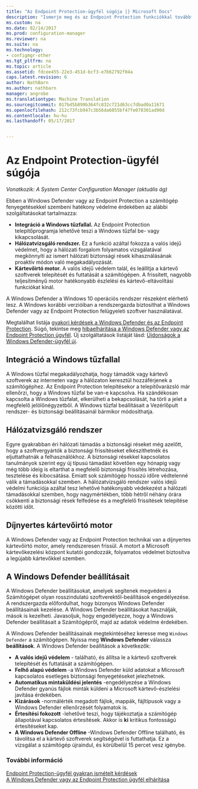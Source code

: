 ```yaml
---
title: "Az Endpoint Protection-ügyfél súgója |} Microsoft Docs"
description: "Ismerje meg és az Endpoint Protection funkciókkal továbbfejlesztett szolgáltatásokat, a számítógép fenyegetésekkel szembeni hatékony védelmét."
ms.custom: na
ms.date: 02/14/2017
ms.prod: configuration-manager
ms.reviewer: na
ms.suite: na
ms.technology:
- configmgr-other
ms.tgt_pltfrm: na
ms.topic: article
ms.assetid: fdcee455-22e3-451d-bcf3-e7b62792f04a
caps.latest.revision: 6
author: NathBarn
ms.author: nathbarn
manager: angrobe
ms.translationtype: Machine Translation
ms.sourcegitcommit: 017bd5b899b364fc832c721d63cc7dbad0a11671
ms.openlocfilehash: 212c73fcb947c3b56da6055bf47fe078301ad90d
ms.contentlocale: hu-hu
ms.lasthandoff: 05/17/2017


---
```

# <a name="endpoint-protection-client-help"></a>Az Endpoint Protection-ügyfél súgója

*Vonatkozik: A System Center Configuration Manager (aktuális ág)*


Ebben a Windows Defender vagy az Endpoint Protection a számítógép fenyegetésekkel szembeni hatékony védelme érdekében az alábbi szolgáltatásokat tartalmazza:  

-   **Integráció a Windows tűzfallal.** Az Endpoint Protection telepítőprogramja lehetővé teszi a Windows tűzfal be- vagy kikapcsolását.  
-   **Hálózatvizsgáló rendszer.** Ez a funkció azáltal fokozza a valós idejű védelmet, hogy a hálózati forgalom folyamatos vizsgálatával megkönnyíti az ismert hálózati biztonsági rések kihasználásának proaktív módon való megakadályozását.  
-   **Kártevőirtó motor.** A valós idejű védelem talál, és leállítja a kártevő szoftverek telepítését és futtatását a számítógépen. A frissített, nagyobb teljesítményű motor hatékonyabb észlelési és kártevő-eltávolítási funkciókat kínál.  

A Windows Defender a Windows 10 operációs rendszer részeként elérhető lesz.  A Windows korábbi verzióiban a rendszergazda biztosíthat a Windows Defender vagy az Endpoint Protection felügyeleti szoftver használatával.

Megtalálhat listája [gyakori kérdések a Windows Defender és az Endpoint Protection](endpoint-protection-client-faq.md). Súgó, tekintse meg [hibaelhárítása a Windows Defender vagy az Endpoint Protection ügyfél](troubleshoot-endpoint-client.md). Új szolgáltatások listáját lásd: [Újdonságok a Windows Defender-ügyfél új](https://support.microsoft.com/help/29276/windows-10-whats-new-in-windows-defender).

## <a name="windows-firewall-integration"></a>Integráció a Windows tűzfallal  
 A Windows tűzfal megakadályozhatja, hogy támadók vagy kártevő szoftverek az interneten vagy a hálózaton keresztül hozzáférjenek a számítógéphez. Az Endpoint Protection telepítésekor a telepítővarázsló már ellenőrzi, hogy a Windows tűzfal be van-e kapcsolva. Ha szándékosan kapcsolta a Windows tűzfalat, elkerülheti a bekapcsolását, ha törli a jelet a megfelelő jelölőnégyzetből. A Windows tűzfal beállításait a Vezérlőpult rendszer- és biztonsági beállításainál bármikor módosíthatja.  

## <a name="network-inspection-system"></a>Hálózatvizsgáló rendszer  
 Egyre gyakrabban éri hálózati támadás a biztonsági réseket még azelőtt, hogy a szoftvergyártók a biztonsági frissítéseket elkészíthetnék és eljuttathatnák a felhasználókhoz. A biztonsági résekkel kapcsolatos tanulmányok szerint egy új típusú támadást követően egy hónapig vagy még több ideig is eltarthat a megfelelő biztonsági frissítés létrehozása, tesztelése és kibocsátása. Emiatt sok számítógép hosszú időre védtelenné válik a támadásokkal szemben. A hálózatvizsgáló rendszer valós idejű védelmi funkciója azáltal tesz lehetővé hatékonyabb védekezést a hálózati támadásokkal szemben, hogy nagymértékben, több hétről néhány órára csökkenti a biztonsági rések felfedése és a megfelelő frissítések telepítése közötti időt.  

## <a name="award-winning-protection-engine"></a>Díjnyertes kártevőirtó motor  
 A Windows Defender vagy az Endpoint Protection technikai van a díjnyertes kártevőírtó motor, amely rendszeresen frissül. A motort a Microsoft kártevőkezelési központ kutatói gondozzák, folyamatos védelmet biztosítva a legújabb kártevőkkel szemben.  

## <a name="windows-defender-settings"></a>A Windows Defender beállításait
A Windows Defender beállításokat, amelyek segítenek megvédeni a Számítógépet olyan rosszindulatú szoftverektől-beállítások engedélyezése. A rendszergazda előfordulhat, hogy bizonyos Windows Defender beállításainak kezelése. A Windows Defender beállításokat használják, mások is kezelheti. Javasoljuk, hogy engedélyezze, hogy a Windows Defender beállításait a Számítógépről, majd az adatok védelme érdekében.

A Windows Defender beállításainak megtekintéséhez keresse meg `Windows Defender` a számítógépen. Nyissa meg **Windows Defender** válassza **beállítások**. A Windows Defender beállítások a következők:
- **A valós idejű védelem** - található, és állítsa le a kártevő szoftverek telepítését és futtatását a számítógépen.
- **Felhő alapú védelem** -a Windows Defender küld adatokat a Microsoft kapcsolatos esetleges biztonsági fenyegetéseket jelezhetnek.
- **Automatikus mintaküldési jelentés** -engedélyezése a Windows Defender gyanús fájlok minták küldeni a Microsoft kártevő-észlelési javítása érdekében.
- **Kizárások** -normálérték megadott fájlok, mappák, fájltípusok vagy a Windows Defender ellenőrzését folyamatok is.
- **Értesítési fokozott** -lehetővé teszi, hogy tájékoztatja a számítógép állapotával kapcsolatos értesítések. Akkor is **ki** kritikus fontosságú értesítéseket kap.
- **A Windows Defender Offline** -Windows Defender Offline található, és távolítsa el a kártevő szoftverek segítségével is futtathatja. Ez a vizsgálat a számítógép újraindul, és körülbelül 15 percet vesz igénybe.

### <a name="see-also"></a>További információ  
 [Endpoint Protection-ügyfél gyakran ismételt kérdések](endpoint-protection-client-faq.md)   
 [A Windows Defender vagy az Endpoint Protection ügyfél elhárítása](troubleshoot-endpoint-client.md)

